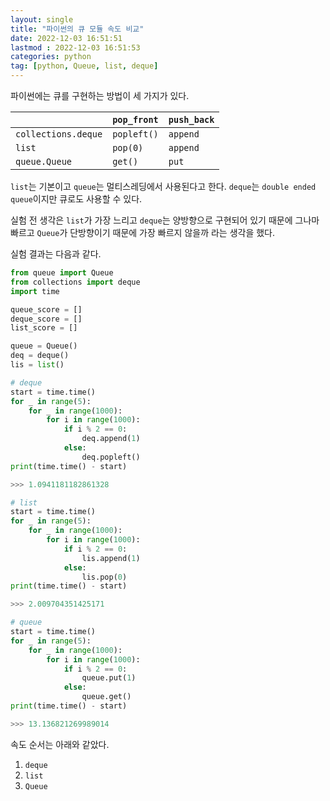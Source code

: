 ```yaml
---
layout: single
title: "파이썬의 큐 모듈 속도 비교"
date: 2022-12-03 16:51:51
lastmod : 2022-12-03 16:51:53
categories: python
tag: [python, Queue, list, deque]
---
```


파이썬에는 큐를 구현하는 방법이 세 가지가 있다.

|  | `pop_front` | `push_back` |
|---|---|---|
| `collections.deque` | `popleft()` | `append` |
| `list` | `pop(0)` | `append` |
| `queue.Queue` | `get()` | `put` |

`list`는 기본이고 `queue`는 멀티스레딩에서 사용된다고 한다. `deque`는 `double ended queue`이지만 큐로도 사용할 수 있다.

실험 전 생각은 `list`가 가장 느리고 `deque`는 양방향으로 구현되어 있기 때문에 그나마 빠르고 `Queue`가 단방향이기 때문에 가장 빠르지 않을까 라는 생각을 했다.

실험 결과는 다음과 같다.

```python
from queue import Queue
from collections import deque
import time

queue_score = []
deque_score = []
list_score = []

queue = Queue()
deq = deque()
lis = list()
```
```python
# deque
start = time.time()
for _ in range(5):
    for _ in range(1000):
        for i in range(1000):
            if i % 2 == 0:
                deq.append(1)
            else:
                deq.popleft()
print(time.time() - start)

>>> 1.0941181182861328
```

```python
# list
start = time.time()
for _ in range(5):
    for _ in range(1000):
        for i in range(1000):
            if i % 2 == 0:
                lis.append(1)
            else:
                lis.pop(0)
print(time.time() - start)

>>> 2.009704351425171
```

```python
# queue
start = time.time()
for _ in range(5):
    for _ in range(1000):
        for i in range(1000):
            if i % 2 == 0:
                queue.put(1)
            else:
                queue.get()
print(time.time() - start)

>>> 13.136821269989014
```

속도 순서는 아래와 같았다.
1. `deque`
2. `list`
3. `Queue`

<!-- TODO deque가 제일 빠른 이유 -->
